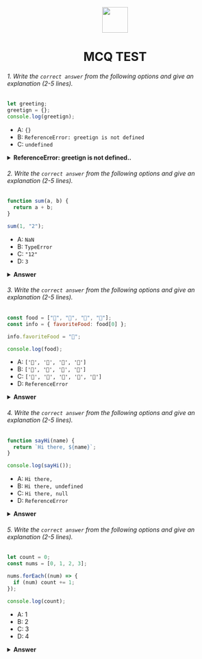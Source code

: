 <div align="center">
  <img height="60" src="https://edurev.gumlet.io/AllImages/original/ApplicationImages/CourseImages/944e5d47-8c55-4a89-91e5-22ab5f2798fc_CI.png">
  <h1>MCQ TEST</h1>
</div>

###### 1. Write the `correct answer` from the following options and give an explanation (2-5 lines).

```javascript
let greeting;
greetign = {};
console.log(greetign);
```

- A: `{}`
- B: `ReferenceError: greetign is not defined`
- C: `undefined`

<details><summary><b>ReferenceError: greetign is not defined..</b></summary>
<p>

#### Answer: 

<i></i>
   This means that the variable greetign is not defined. When you attempt to assign an empty object ({}) to an undefined variable, a ReferenceError will be thrown. Therefore, the correct answer is option B
</p>
</details>

###### 2. Write the `correct answer` from the following options and give an explanation (2-5 lines).

```javascript
function sum(a, b) {
  return a + b;
}

sum(1, "2");
```

- A: `NaN`
- B: `TypeError`
- C: `"12"`
- D: `3`

<details><summary><b>Answer</b></summary>
<p>

#### Answer: A: NaN



<i>In the provided function sum(a, b), the parameters a and b are not specified to be of a specific data type. When the function is called with sum(1, "2"), JavaScript tries to perform addition with a number (1) and a string ("2"). In this case, JavaScript will attempt to concatenate the string with the number, resulting in the string "12". However, since this is an addition operation, JavaScript will then try to convert "12" back to a number, but it can't do this conversion. As a result, it returns NaN (Not a Number).</i>



</p>
</details>

###### 3. Write the `correct answer` from the following options and give an explanation (2-5 lines).

```javascript
const food = ["🍕", "🍫", "🥑", "🍔"];
const info = { favoriteFood: food[0] };

info.favoriteFood = "🍝";

console.log(food);
```

- A: `['🍕', '🍫', '🥑', '🍔']`
- B: `['🍝', '🍫', '🥑', '🍔']`
- C: `['🍝', '🍕', '🍫', '🥑', '🍔']`
- D: `ReferenceError`

<details><summary><b>Answer</b></summary>
<p>

#### Answer: A: ['🍕', '🍫', '🥑', '🍔']

<i>In the code, info.favoriteFood = "🍝"; is reassigning the value of info.favoriteFood to "🍝". This does not affect the original food array. Therefore, food remains ['🍕', '🍫', '🥑', '🍔'] and the correct answer is option A.</i>

</p>
</details>

###### 4. Write the `correct answer` from the following options and give an explanation (2-5 lines).

```javascript
function sayHi(name) {
  return `Hi there, ${name}`;
}

console.log(sayHi());
```

- A: `Hi there,`
- B: `Hi there, undefined`
- C: `Hi there, null`
- D: `ReferenceError`

<details><summary><b>Answer</b></summary>
<p>

#### Answer: B: Hi there, undefined

<i>Explanation:

The function sayHi(name) expects an argument name to be passed when it's called. However, in the console.log(sayHi()); statement, the function is called without passing any arguments.

In JavaScript, if a parameter is not provided, it defaults to undefined. Therefore, the function returns "Hi there, undefined", as name inside the template string is undefined. This makes option B the correct answer.</i>

</p>
</details>

###### 5. Write the `correct answer` from the following options and give an explanation (2-5 lines).

```javascript
let count = 0;
const nums = [0, 1, 2, 3];

nums.forEach((num) => {
  if (num) count += 1;
});

console.log(count);
```

- A: 1
- B: 2
- C: 3
- D: 4

<details><summary><b>Answer</b></summary>
<p>

#### Answer: C: 3

<i>




In the provided code, count is initially set to 0, and there's an array nums containing [0, 1, 2, 3]. The forEach method iterates over each element in the nums array.

In JavaScript, 0 is considered a falsy value, while all other non-zero numbers are considered truthy. Therefore, when num is 0, the condition in the if statement evaluates to false and count remains unchanged.

When num is 1, the condition evaluates to true, and count is incremented by 1.

When num is 2, the condition evaluates to true again, and count is further incremented by 1.

When num is 3, the condition evaluates to true again, and count is further incremented by 1.

After the loop finishes, count is 3, so the correct answer is option B: 2.





</i>

</p>
</details>
